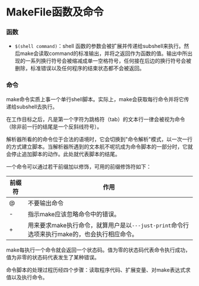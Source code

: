 # MakeFile函数及命令

### 函数

* `$(shell command)`：shell 函数的参数会被扩展并传递给subshell来执行。然后make会读取command的标准输出，并将之返回作为函数的值。输出中所出现的一系列换行符号会被缩减成单一空格符号，任何接在后边的换行符号会被删除，标准错误以及任何程序的结束状态都不会被返回。

### 命令

make命令实质上事一个单行shell脚本。实际上，make会获取每行命令并将它传递给subshell去执行。

在工作目标之后，凡是第一个字符为跳格符（tab）的文本行一律会被视为命令（除非前一行的结尾是一个反斜线符号）。

解析器所看的的命令位于合法的语境时，它会切换到"命令解析"模式，以一次一行的方式建立脚本。当解析器所遇到的文本航不呢坑成为命令脚本的一部分时，它就会停止追加脚本的动作。此处就代表脚本的结尾。

一个命令可以通过若干前缀加以修饰，可用的前缀修饰符如下：



| 前缀符  | 作用                                       |
| ---- | ---------------------------------------- |
| @    | 不要输出命令                                   |
| -    | 指示make应该忽略命令中的错误。                        |
| +    | 用来要求make执行命令，就算用户是以`---just-print`命令行选项来执行make的，也会执行相应命令。 |

make每执行一个命令就会返回一个状态码。值为零的状态码代表命令执行成功，值为非零的状态码代表发生了某种错误。

命令脚本的处理过程历经四个步骤：读取程序代码、扩展变量、对make表达式求值以及执行命令。
